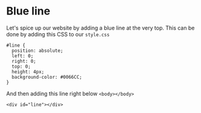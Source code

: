 # Blue line

Let's spice up our website by adding a blue line at the very top. This can be
done by adding this CSS to our `style.css`
```
#line {
  position: absolute;
  left: 0;
  right: 0;
  top: 0;
  height: 4px;
  background-color: #0066CC;
}
```

And then adding this line right below `<body></body>`
```
<div id="line"></div>
```
